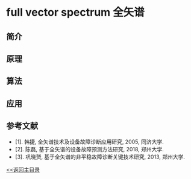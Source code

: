 # full vector spectrum 全矢谱

## 简介

## 原理

## 算法

## 应用

## 参考文献
* [1].	韩捷, 全矢谱技术及设备故障诊断应用研究, 2005, 同济大学.
* [2].	陈磊, 基于全矢谱的设备故障预测方法研究, 2018, 郑州大学.
* [3].	巩晓赟, 基于全矢谱的非平稳故障诊断关键技术研究, 2013, 郑州大学.

[<<返回主目录](../README.md)
 
